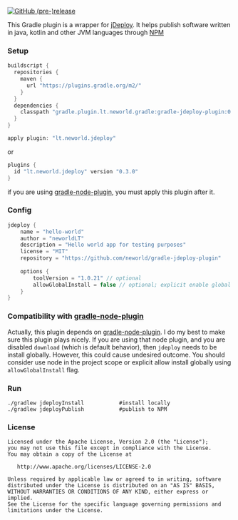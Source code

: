 [![GitHub (pre-)release](https://img.shields.io/github/release/neworld/gradle-jdeploy-plugin/all.svg)](https://github.com/neworld/gradle-jdeploy-plugin)


This Gradle plugin is a wrapper for [jDeploy](https://github.com/shannah/jdeploy). 
It helps publish software written in java, kotlin and other JVM languages through [NPM](https://www.npmjs.com/)

### Setup
 
```groovy
buildscript {
  repositories {
    maven {
      url "https://plugins.gradle.org/m2/"
    }
  }
  dependencies {
    classpath "gradle.plugin.lt.neworld.gradle:gradle-jdeploy-plugin:0.3.0"
  }
}

apply plugin: "lt.neworld.jdeploy"
```

or

```groovy
plugins {
  id "lt.neworld.jdeploy" version "0.3.0"
}
```

if you are using [gradle-node-plugin](https://github.com/srs/gradle-node-plugin), you must apply this plugin after it.

### Config

```groovy
jdeploy {
    name = "hello-world"
    author = "neworldLT"
    description = "Hello world app for testing purposes"
    license = "MIT"
    repository = "https://github.com/neworld/gradle-jdeploy-plugin"
    
    options {
        toolVersion = "1.0.21" // optional
        allowGlobalInstall = false // optional; explicit enable global install of jdeploy
    }
}
```

### Compatibility with [gradle-node-plugin](https://github.com/srs/gradle-node-plugin)

Actually, this plugin depends on [gradle-node-plugin](https://github.com/srs/gradle-node-plugin).
I do my best to make sure this plugin plays nicely.
If you are using that node plugin, and you are disabled `download` (which is default behavior), then `jdeploy` needs to be install globally.
However, this could cause undesired outcome.
You should consider use node in the project scope or explicit allow install globally using `allowGlobalInstall` flag.

### Run
```
./gradlew jdeployInstall           #install locally
./gradlew jdeployPublish           #publish to NPM
```

### License

```
Licensed under the Apache License, Version 2.0 (the "License");
you may not use this file except in compliance with the License.
You may obtain a copy of the License at

   http://www.apache.org/licenses/LICENSE-2.0

Unless required by applicable law or agreed to in writing, software
distributed under the License is distributed on an "AS IS" BASIS,
WITHOUT WARRANTIES OR CONDITIONS OF ANY KIND, either express or implied.
See the License for the specific language governing permissions and
limitations under the License.
```